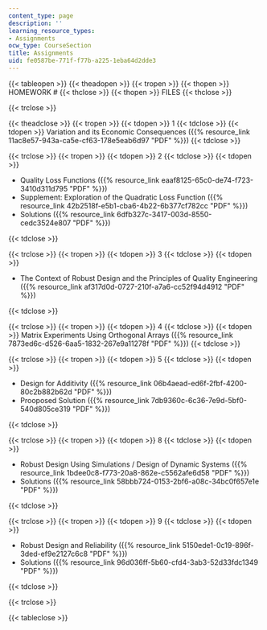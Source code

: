 ```yaml
---
content_type: page
description: ''
learning_resource_types:
- Assignments
ocw_type: CourseSection
title: Assignments
uid: fe0587be-771f-f77b-a225-1eba64d2dde3
---
```


{{< tableopen >}}
{{< theadopen >}}
{{< tropen >}}
{{< thopen >}}
HOMEWORK #
{{< thclose >}}
{{< thopen >}}
FILES
{{< thclose >}}

{{< trclose >}}

{{< theadclose >}}
{{< tropen >}}
{{< tdopen >}}
1
{{< tdclose >}}
{{< tdopen >}}
Variation and its Economic Consequences ({{% resource_link 11ac8e57-943a-ca5e-cf63-178e5eab6d97 "PDF" %}})
{{< tdclose >}}

{{< trclose >}}
{{< tropen >}}
{{< tdopen >}}
2
{{< tdclose >}}
{{< tdopen >}}


*   Quality Loss Functions ({{% resource_link eaaf8125-65c0-de74-f723-3410d311d795 "PDF" %}})
*   Supplement: Exploration of the Quadratic Loss Function ({{% resource_link 42b2518f-e5b1-cba6-4b22-6b377cf782cc "PDF" %}})
*   Solutions ({{% resource_link 6dfb327c-3417-003d-8550-cedc3524e807 "PDF" %}})


{{< tdclose >}}

{{< trclose >}}
{{< tropen >}}
{{< tdopen >}}
3
{{< tdclose >}}
{{< tdopen >}}


*   The Context of Robust Design and the Principles of Quality Engineering ({{% resource_link af317d0d-0727-210f-a7a6-cc52f94d4912 "PDF" %}})


{{< tdclose >}}

{{< trclose >}}
{{< tropen >}}
{{< tdopen >}}
4
{{< tdclose >}}
{{< tdopen >}}
Matrix Experiments Using Orthogonal Arrays ({{% resource_link 7873ed6c-d526-6aa5-1832-267e9a11278f "PDF" %}})
{{< tdclose >}}

{{< trclose >}}
{{< tropen >}}
{{< tdopen >}}
5
{{< tdclose >}}
{{< tdopen >}}


*   Design for Additivity ({{% resource_link 06b4aead-ed6f-2fbf-4200-80c2b882b62d "PDF" %}})
*   Prooposed Solution ({{% resource_link 7db9360c-6c36-7e9d-5bf0-540d805ce319 "PDF" %}})


{{< tdclose >}}

{{< trclose >}}
{{< tropen >}}
{{< tdopen >}}
8
{{< tdclose >}}
{{< tdopen >}}


*   Robust Design Using Simulations / Design of Dynamic Systems ({{% resource_link 1bdee0c8-f773-20a8-862e-c5562afe6d58 "PDF" %}})
*   Solutions ({{% resource_link 58bbb724-0153-2bf6-a08c-34bc0f657e1e "PDF" %}})


{{< tdclose >}}

{{< trclose >}}
{{< tropen >}}
{{< tdopen >}}
9
{{< tdclose >}}
{{< tdopen >}}


*   Robust Design and Reliability ({{% resource_link 5150ede1-0c19-896f-3ded-ef9e2127c6c8 "PDF" %}})
*   Solutions ({{% resource_link 96d036ff-5b60-cfd4-3ab3-52d33fdc1349 "PDF" %}})


{{< tdclose >}}

{{< trclose >}}

{{< tableclose >}}